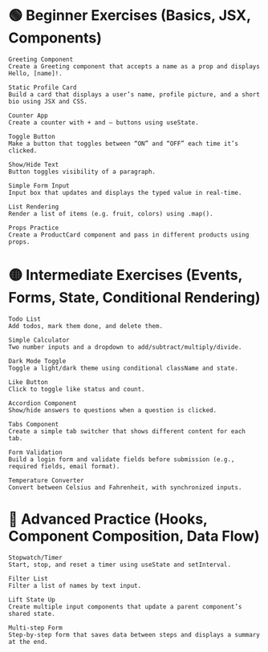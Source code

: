 # 🟢 Beginner Exercises (Basics, JSX, Components)

    Greeting Component
    Create a Greeting component that accepts a name as a prop and displays Hello, [name]!.

    Static Profile Card
    Build a card that displays a user’s name, profile picture, and a short bio using JSX and CSS.

    Counter App
    Create a counter with + and – buttons using useState.

    Toggle Button
    Make a button that toggles between “ON” and “OFF” each time it’s clicked.

    Show/Hide Text
    Button toggles visibility of a paragraph.

    Simple Form Input
    Input box that updates and displays the typed value in real-time.

    List Rendering
    Render a list of items (e.g. fruit, colors) using .map().

    Props Practice
    Create a ProductCard component and pass in different products using props.

# 🟡 Intermediate Exercises (Events, Forms, State, Conditional Rendering)

    Todo List
    Add todos, mark them done, and delete them.

    Simple Calculator
    Two number inputs and a dropdown to add/subtract/multiply/divide.

    Dark Mode Toggle
    Toggle a light/dark theme using conditional className and state.

    Like Button
    Click to toggle like status and count.

    Accordion Component
    Show/hide answers to questions when a question is clicked.

    Tabs Component
    Create a simple tab switcher that shows different content for each tab.

    Form Validation
    Build a login form and validate fields before submission (e.g., required fields, email format).

    Temperature Converter
    Convert between Celsius and Fahrenheit, with synchronized inputs.

# 🔵 Advanced Practice (Hooks, Component Composition, Data Flow)

    Stopwatch/Timer
    Start, stop, and reset a timer using useState and setInterval.

    Filter List
    Filter a list of names by text input.

    Lift State Up
    Create multiple input components that update a parent component’s shared state.

    Multi-step Form
    Step-by-step form that saves data between steps and displays a summary at the end.

